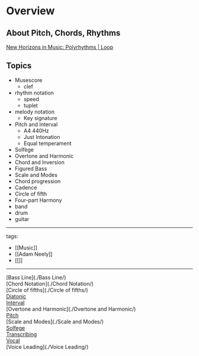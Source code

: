 # Overview

## About Pitch, Chords, Rhythms
[New Horizons in Music: Polyrhythms | Loop](./https://www.youtube.com/watch?v=JiNKlhspdKg)  

## Topics
* Musescore
  * clef
* rhythm notation
  * speed
  * tuplet
* melody notation
  * Key signature
* Pitch and Interval
  * A4 440Hz
  * Just Intonation
  * Equal temperament
* Solfège
* Overtone and Harmonic
* Chord and Inversion
* Figured Bass
* Scale and Modes
* Chord progression
* Cadence
* Circle of fifth
* Four-part Harmony
* band
* drum
* guitar


---
tags:
  - [[Music]]
  - [[Adam Neely]]
  - [[]]
---

[Bass Line](./Bass Line/)  
[Chord Notation](./Chord Notation/)  
[Circle of fifths](./Circle of fifths/)  
[Diatonic](./Diatonic/)  
[Interval](./Interval/)  
[Overtone  and Harmonic](./Overtone  and Harmonic/)  
[Pitch](./Pitch/)  
[Scale and Modes](./Scale and Modes/)  
[Solfege](./Solfege/)  
[Transcribing](./Transcribing/)  
[Vocal](./Vocal/)  
[Voice Leading](./Voice Leading/)  